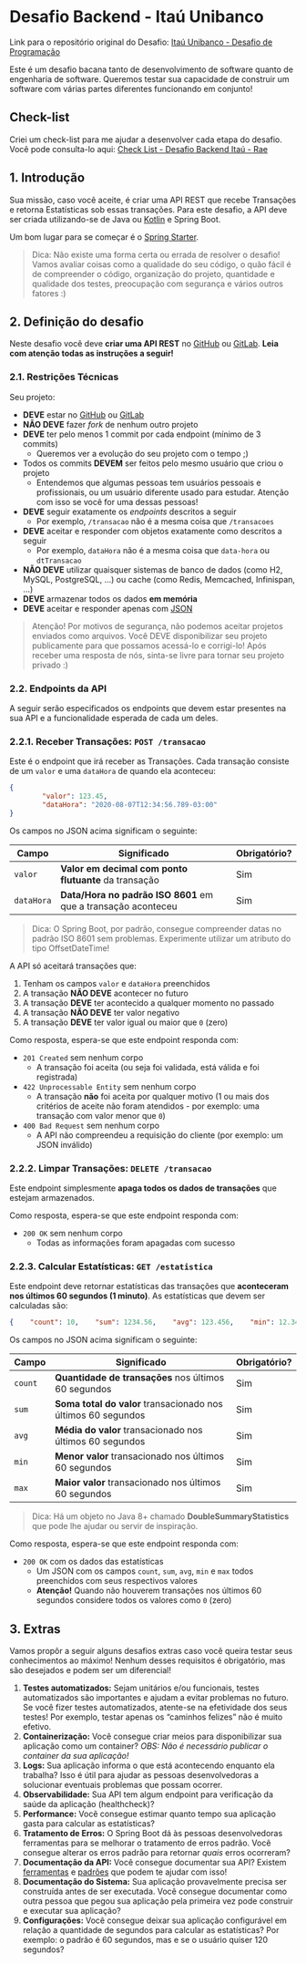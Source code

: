 # Desafio Backend - Itaú Unibanco

Link para o repositório original do Desafio: [Itaú Unibanco - Desafio de Programação](https://github.com/rafaellins-itau/desafio-itau-vaga-99-junior)

Este é um desafio bacana tanto de desenvolvimento de software quanto de engenharia de software. Queremos testar sua capacidade de construir um software com várias partes diferentes funcionando em conjunto!

## Check-list
Criei um check-list para me ajudar a desenvolver cada etapa do desafio. Você pode consulta-lo aqui: [Check List - Desafio Backend Itaú - Rae](https://www.notion.so/Check-List-Desafio-Backend-Ita-1514f4c3dbcf8008acb7d5c62e7cbdab)


## 1. Introdução

Sua missão, caso você aceite, é criar uma API REST que recebe Transações e retorna Estatísticas sob essas transações. Para este desafio, a API deve ser criada utilizando-se de Java ou [Kotlin](https://kotlinlang.org/) e Spring Boot.

Um bom lugar para se começar é o [Spring Starter](https://start.spring.io/).

> Dica: Não existe uma forma certa ou errada de resolver o desafio! Vamos avaliar coisas como a qualidade do seu código, o quão fácil é de compreender o código, organização do projeto, quantidade e qualidade dos testes, preocupação com segurança e vários outros fatores :)
> 

## 2. Definição do desafio

Neste desafio você deve **criar uma API REST** no [GitHub](https://github.com/) ou [GitLab](https://gitlab.com/). **Leia com atenção todas as instruções a seguir!**

### 2.1. Restrições Técnicas

Seu projeto:

- **DEVE** estar no [GitHub](https://github.com/) ou [GitLab](https://gitlab.com/)
- **NÃO DEVE** fazer *fork* de nenhum outro projeto
- **DEVE** ter pelo menos 1 commit por cada endpoint (mínimo de 3 commits)
    - Queremos ver a evolução do seu projeto com o tempo ;)
- Todos os commits **DEVEM** ser feitos pelo mesmo usuário que criou o projeto
    - Entendemos que algumas pessoas tem usuários pessoais e profissionais, ou um usuário diferente usado para estudar. Atenção com isso se você for uma dessas pessoas!
- **DEVE** seguir exatamente os *endpoints* descritos a seguir
    - Por exemplo, `/transacao` não é a mesma coisa que `/transacoes`
- **DEVE** aceitar e responder com objetos exatamente como descritos a seguir
    - Por exemplo, `dataHora` não é a mesma coisa que `data-hora` ou `dtTransacao`
- **NÃO DEVE** utilizar quaisquer sistemas de banco de dados (como H2, MySQL, PostgreSQL, …) ou cache (como Redis, Memcached, Infinispan, …)
- **DEVE** armazenar todos os dados **em memória**
- **DEVE** aceitar e responder apenas com [JSON](https://www.json.org/json-pt.html)

> Atenção! Por motivos de segurança, não podemos aceitar projetos enviados como arquivos. Você DEVE disponibilizar seu projeto publicamente para que possamos acessá-lo e corrigi-lo! Após receber uma resposta de nós, sinta-se livre para tornar seu projeto privado :)
> 

### 2.2. Endpoints da API

A seguir serão especificados os endpoints que devem estar presentes na sua API e a funcionalidade esperada de cada um deles.

### 2.2.1. Receber Transações: `POST /transacao`

Este é o endpoint que irá receber as Transações. Cada transação consiste de um `valor` e uma `dataHora` de quando ela aconteceu:

```json
{   
		"valor": 123.45,    
		"dataHora": "2020-08-07T12:34:56.789-03:00"
}
```

Os campos no JSON acima significam o seguinte:

| Campo | Significado | Obrigatório? |
| --- | --- | --- |
| `valor` | **Valor em decimal com ponto flutuante** da transação | Sim |
| `dataHora` | **Data/Hora no padrão ISO 8601** em que a transação aconteceu | Sim |

> Dica: O Spring Boot, por padrão, consegue compreender datas no padrão ISO 8601 sem problemas. Experimente utilizar um atributo do tipo OffsetDateTime!
> 

A API só aceitará transações que:

1. Tenham os campos `valor` e `dataHora` preenchidos
2. A transação **NÃO DEVE** acontecer no futuro
3. A transação **DEVE** ter acontecido a qualquer momento no passado
4. A transação **NÃO DEVE** ter valor negativo
5. A transação **DEVE** ter valor igual ou maior que `0` (zero)

Como resposta, espera-se que este endpoint responda com:

- `201 Created` sem nenhum corpo
    - A transação foi aceita (ou seja foi validada, está válida e foi registrada)
- `422 Unprocessable Entity` sem nenhum corpo
    - A transação **não** foi aceita por qualquer motivo (1 ou mais dos critérios de aceite não foram atendidos - por exemplo: uma transação com valor menor que `0`)
- `400 Bad Request` sem nenhum corpo
    - A API não compreendeu a requisição do cliente (por exemplo: um JSON inválido)

### 2.2.2. Limpar Transações: `DELETE /transacao`

Este endpoint simplesmente **apaga todos os dados de transações** que estejam armazenados.

Como resposta, espera-se que este endpoint responda com:

- `200 OK` sem nenhum corpo
    - Todas as informações foram apagadas com sucesso

### 2.2.3. Calcular Estatísticas: `GET /estatistica`

Este endpoint deve retornar estatísticas das transações que **aconteceram nos últimos 60 segundos (1 minuto)**. As estatísticas que devem ser calculadas são:

```json
{    "count": 10,    "sum": 1234.56,    "avg": 123.456,    "min": 12.34,    "max": 123.56}
```

Os campos no JSON acima significam o seguinte:

| Campo | Significado | Obrigatório? |
| --- | --- | --- |
| `count` | **Quantidade de transações** nos últimos 60 segundos | Sim |
| `sum` | **Soma total do valor** transacionado nos últimos 60 segundos | Sim |
| `avg` | **Média do valor** transacionado nos últimos 60 segundos | Sim |
| `min` | **Menor valor** transacionado nos últimos 60 segundos | Sim |
| `max` | **Maior valor** transacionado nos últimos 60 segundos | Sim |

> Dica: Há um objeto no Java 8+ chamado **DoubleSummaryStatistics** que pode lhe ajudar ou servir de inspiração.
> 

Como resposta, espera-se que este endpoint responda com:

- `200 OK` com os dados das estatísticas
    - Um JSON com os campos `count`, `sum`, `avg`, `min` e `max` todos preenchidos com seus respectivos valores
    - **Atenção!** Quando não houverem transações nos últimos 60 segundos considere todos os valores como `0` (zero)

## 3. Extras

Vamos propôr a seguir alguns desafios extras caso você queira testar seus conhecimentos ao máximo! Nenhum desses requisitos é obrigatório, mas são desejados e podem ser um diferencial!

1. **Testes automatizados:** Sejam unitários e/ou funcionais, testes automatizados são importantes e ajudam a evitar problemas no futuro. Se você fizer testes automatizados, atente-se na efetividade dos seus testes! Por exemplo, testar apenas os “caminhos felizes” não é muito efetivo.
2. **Containerização:** Você consegue criar meios para disponibilizar sua aplicação como um container? *OBS: Não é necessário publicar o container da sua aplicação!*
3. **Logs:** Sua aplicação informa o que está acontecendo enquanto ela trabalha? Isso é útil para ajudar as pessoas desenvolvedoras a solucionar eventuais problemas que possam ocorrer.
4. **Observabilidade:** Sua API tem algum endpoint para verificação da saúde da aplicação (healthcheck)?
5. **Performance:** Você consegue estimar quanto tempo sua aplicação gasta para calcular as estatísticas?
6. **Tratamento de Erros:** O Spring Boot dá às pessoas desenvolvedoras ferramentas para se melhorar o tratamento de erros padrão. Você consegue alterar os erros padrão para retornar *quais* erros ocorreram?
7. **Documentação da API:** Você consegue documentar sua API? Existem [ferramentas](https://swagger.io/) e [padrões](http://raml.org/) que podem te ajudar com isso!
8. **Documentação do Sistema:** Sua aplicação provavelmente precisa ser construída antes de ser executada. Você consegue documentar como outra pessoa que pegou sua aplicação pela primeira vez pode construir e executar sua aplicação?
9. **Configurações:** Você consegue deixar sua aplicação configurável em relação a quantidade de segundos para calcular as estatísticas? Por exemplo: o padrão é 60 segundos, mas e se o usuário quiser 120 segundos?
